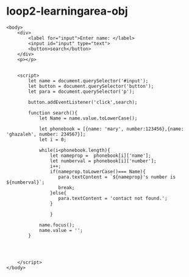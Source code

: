 # loop2-learningarea-obj
<!doctype html>
<html lang="en-us" dir="ltr">
    <head>
        <meta charset="utf-8">
        <title>loop2</title>
    </head>

    <body>
        <div>
            <label for="input">Enter name: </label>
            <input id="input" type="text">
            <button>search</button>
        </div>
        <p></p>
       

        <script>
            let name = document.querySelector('#input');
            let button = document.querySelector('button');
            let para = document.querySelector('p');

            button.addEventListener('click',search);

            function search(){
                let Name = name.value.toLowerCase();
               
                let phonebook = [{name: 'mary', number:123456},{name: 'ghazaleh', number: 234567}];
                let i = 0;
               
                while(i<phonebook.length){
                    let nameprop =  phonebook[i]['name'];
                    let numberval = phonebook[i]['number'];
                    i++;
                    if(nameprop.toLowerCase()=== Name){
                       para.textContent = `${nameprop}'s number is ${numberval}`;
                       break;
                    }else{
                       para.textContent = 'contact not found.'; 
                    } 
           
                    }
                
                name.focus();
                name.value = '';
            }


            

        </script>
    </body>
</html>
